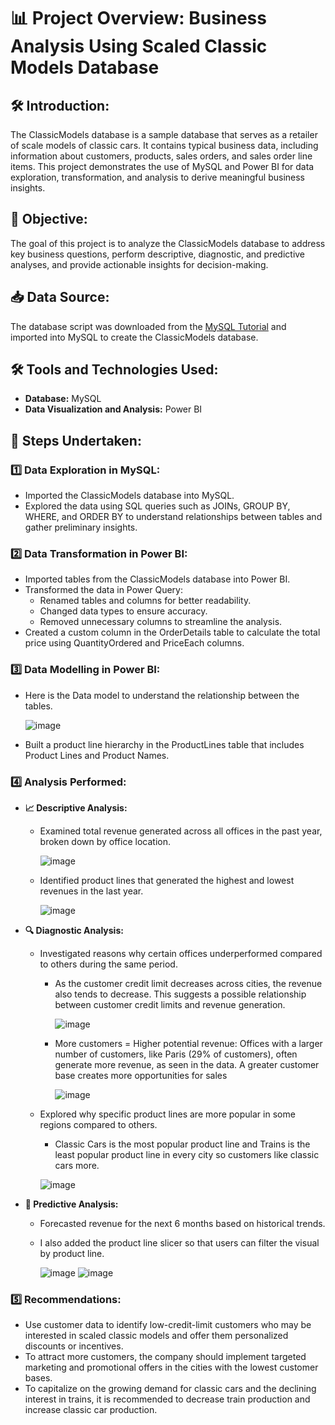 # 📊 Project Overview: Business Analysis Using Scaled Classic Models Database

## 🛠️ Introduction:
The ClassicModels database is a sample database that serves as a retailer of scale models of classic cars. It contains typical business data, including information about customers, products, sales orders, and sales order line items. This project demonstrates the use of MySQL and Power BI for data exploration, transformation, and analysis to derive meaningful business insights.

## 🎯 Objective:
The goal of this project is to analyze the ClassicModels database to address key business questions, perform descriptive, diagnostic, and predictive analyses, and provide actionable insights for decision-making.

## 📥 Data Source:
The database script was downloaded from the [MySQL Tutorial](https://www.mysqltutorial.org/getting-started-with-mysql/mysql-sample-database/) and imported into MySQL to create the ClassicModels database.

## 🛠️ Tools and Technologies Used:

- **Database:** MySQL
- **Data Visualization and Analysis:** Power BI

## 🔄 Steps Undertaken:

### 1️⃣ Data Exploration in MySQL:

- Imported the ClassicModels database into MySQL.
- Explored the data using SQL queries such as JOINs, GROUP BY, WHERE, and ORDER BY to understand relationships between tables and gather preliminary insights.

### 2️⃣ Data Transformation in Power BI:

- Imported tables from the ClassicModels database into Power BI.
- Transformed the data in Power Query:
  - Renamed tables and columns for better readability.
  - Changed data types to ensure accuracy.
  - Removed unnecessary columns to streamline the analysis.
- Created a custom column in the OrderDetails table to calculate the total price using QuantityOrdered and PriceEach columns.

### 3️⃣ Data Modelling in Power BI:
- Here is the Data model to understand the relationship between the tables.
  
  ![image](https://github.com/user-attachments/assets/494656f4-fd56-4ab7-a620-a9d2250c9afa)


- Built a product line hierarchy in the ProductLines table that includes Product Lines and Product Names.

### 4️⃣ Analysis Performed:

- **📈 Descriptive Analysis:**
  - Examined total revenue generated across all offices in the past year, broken down by office location.
    
    ![image](https://github.com/user-attachments/assets/a2bd4938-d024-4fed-bb7b-e4b18a9b058e)

  - Identified product lines that generated the highest and lowest revenues in the last year.
    
    ![image](https://github.com/user-attachments/assets/319b1b8b-5fdf-49d4-97bb-c65e131df505)

- **🔍 Diagnostic Analysis:**
  - Investigated reasons why certain offices underperformed compared to others during the same period.
      - As the customer credit limit decreases across cities, the revenue also tends to decrease. This suggests a possible relationship between customer credit limits and revenue generation.
      
        ![image](https://github.com/user-attachments/assets/44a8b214-06a0-4cf3-8d9b-d702dd378e1d)

      - More customers = Higher potential revenue: Offices with a larger number of customers, like Paris (29% of customers), often generate more revenue, as seen in the data. A greater customer base creates more 
        opportunities for sales
        
        ![image](https://github.com/user-attachments/assets/dab92d51-54e0-4166-a2e0-d5cf45ebe240)


    
  - Explored why specific product lines are more popular in some regions compared to others.
      - Classic Cars is the most popular product line and Trains is the least popular product line in every city so customers like classic cars more.
    
    ![image](https://github.com/user-attachments/assets/beb654d3-2a93-4c76-a7af-088739743442)

- **🔮 Predictive Analysis:**
  - Forecasted revenue for the next 6 months based on historical trends.
  - I also added the product line slicer so that users can filter the visual by product line.
    
    ![image](https://github.com/user-attachments/assets/e1ac424b-ee6e-4877-8376-dbf4ffcdd2e4)  ![image](https://github.com/user-attachments/assets/ee72e7d0-036a-4ff7-8cba-8cb7fb325539)


### 5️⃣ Recommendations:
-  Use customer data to identify low-credit-limit customers who may be interested in scaled classic models and offer them personalized discounts or incentives.
- To attract more customers, the company should implement targeted marketing and promotional offers in the cities with the lowest customer bases.
- To capitalize on the growing demand for classic cars and the declining interest in trains, it is recommended to decrease train production and increase classic car production.



